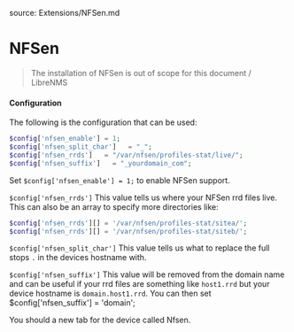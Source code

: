source: Extensions/NFSen.md
# NFSen

> The installation of NFSen is out of scope for this document / LibreNMS

#### Configuration

The following is the configuration that can be used:

```php
$config['nfsen_enable'] = 1;
$config['nfsen_split_char']   = "_";
$config['nfsen_rrds']   = "/var/nfsen/profiles-stat/live/";
$config['nfsen_suffix']   = "_yourdomain_com";
```

Set `$config['nfsen_enable'] = 1;` to enable NFSen support.

`$config['nfsen_rrds']` This value tells us where your NFSen rrd files live. This can also be an array to 
specify more directories like:

```php
$config['nfsen_rrds'][] = '/var/nfsen/profiles-stat/sitea/';
$config['nfsen_rrds'][] = '/var/nfsen/profiles-stat/siteb/';
```

`$config['nfsen_split_char']` This value tells us what to replace the full stops `.` in the devices hostname with.

`$config['nfsen_suffix']` This value will be removed from the domain name and can be useful if your rrd files are 
something like `host1.rrd` but your device hostname is `domain.host1.rrd`. You can then set $config['nfsen_suffix'] = 'domain';

You should a new tab for the device called Nfsen.
